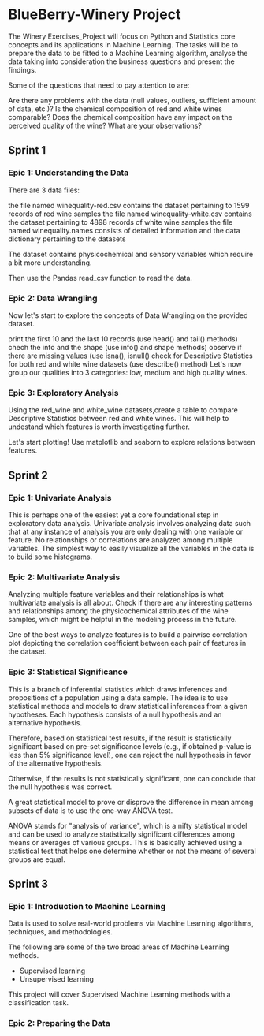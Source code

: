 # BlueBerry-Winery Project

The Winery Exercises_Project will focus on Python and Statistics core concepts and its applications in Machine Learning. 
The tasks will be to prepare the data to be fitted to a Machine Learning algorithm, analyse the data taking into consideration the business questions and present the findings.

Some of the questions that need to pay attention to are:

Are there any problems with the data (null values, outliers, sufficient amount of data, etc.)?
Is the chemical composition of red and white wines comparable?
Does the chemical composition have any impact on the perceived quality of the wine?
What are your observations?

## Sprint 1
### Epic 1: Understanding the Data

There are 3 data files:

the file named winequality-red.csv contains the dataset pertaining to 1599 records of red wine samples
the file named winequality-white.csv contains the dataset pertaining to 4898 records of white wine samples
the file named winequality.names consists of detailed information and the data dictionary pertaining to the datasets

The dataset contains physicochemical and sensory variables which require a bit more understanding.

Then use the Pandas read_csv function to read the data.

### Epic 2: Data Wrangling

Now let's start to explore the concepts of Data Wrangling on the provided dataset.

print the first 10 and the last 10 records (use head() and tail() methods)
chech the info and the shape (use info() and shape methods)
observe if there are missing values (use isna(), isnull()
check for Descriptive Statistics for both red and white wine datasets (use describe() method)
Let's now group our qualities into 3 categories: low, medium and high quality wines.

### Epic 3: Exploratory Analysis

Using the red_wine and white_wine datasets,create a table to compare Descriptive Statistics between red and white wines.
This will help to undestand which features is worth investigating further.

Let's start plotting!
Use matplotlib and seaborn to explore relations between features.

## Sprint 2
### Epic 1: Univariate Analysis

This is perhaps one of the easiest yet a core foundational step in exploratory data analysis. Univariate analysis involves analyzing data such that at any instance of analysis you are only dealing with one variable or feature. No relationships or correlations are analyzed among multiple variables. The simplest way to easily visualize all the variables in the data is to build some histograms.

### Epic 2: Multivariate Analysis

Analyzing multiple feature variables and their relationships is what multivariate analysis is all about. Check if there are any interesting patterns and relationships among the physicochemical attributes of the wine samples, which might be helpful in the modeling process in the future.

One of the best ways to analyze features is to build a pairwise correlation plot depicting the correlation coefficient between each pair of features in the dataset.

### Epic 3: Statistical Significance

This is a branch of inferential statistics which draws inferences and propositions of a population using a data sample. The idea is to use statistical methods and models to draw statistical inferences from a given hypotheses. Each hypothesis consists of a null hypothesis and an alternative hypothesis.

Therefore, based on statistical test results, if the result is statistically significant based on pre-set significance levels (e.g., if obtained p-value is less than 5% significance level), one can reject the null hypothesis in favor of the alternative hypothesis.

Otherwise, if the results is not statistically significant, one can conclude that the null hypothesis was correct.

A great statistical model to prove or disprove the difference in mean among subsets of data is to use the one-way ANOVA test.

ANOVA stands for "analysis of variance", which is a nifty statistical model and can be used to analyze statistically significant differences among means or averages of various groups. This is basically achieved using a statistical test that helps one determine whether or not the means of several groups are equal.

## Sprint 3 
### Epic 1: Introduction to Machine Learning

Data is used to solve real-world problems via Machine Learning algorithms, techniques, and methodologies.

The following are some of the two broad areas of Machine Learning methods.

- Supervised learning
- Unsupervised learning

This project will cover Supervised Machine Learning methods with a classification task.

### Epic 2: Preparing the Data




